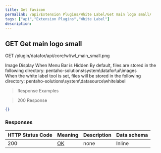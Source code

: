 ```yaml
---
title: Get favicon
permalink: /api/Extension Plugins/White Label/Get main logo small/
tags: ["api","Extension Plugins","White Label"]
description: 
---
```


## GET Get main logo small

GET /plugin/datafor/api/core/wl/wl_main_small.png

Image Display When Menu Bar is Hidden
By default, files are stored in the following directory:
pentaho-solutions\system\datafor\ui\images\
When the white label tool is set, files will be stored in the following directory:
pentaho-solutions\system\datasource\whitelabel

> Response Examples

> 200 Response

```json
{}
```

### Responses

|HTTP Status Code |Meaning|Description|Data schema|
|---|---|---|---|
|200|[OK](https://tools.ietf.org/html/rfc7231#section-6.3.1)|none|Inline|